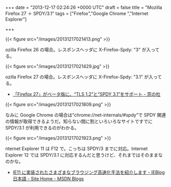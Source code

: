 
+++
date = "2013-12-17 02:24:26 +0000 UTC"
draft = false
title = "Mozilla Firefox 27 ＋ SPDY/3.1"
tags = ["Firefox","Google Chrome ","Internet Explorer"]

+++


{{< figure src="/images/20131217021413.png"  >}}

ozilla Firefox 26 の場合。レスポンスヘッダに X-Firefox-Spdy: "3" が入ってる。

{{< figure src="/images/20131217021429.jpg"  >}}

ozilla Firefox 27 の場合。レスポンスヘッダに X-Firefox-Spdy: "3.1" が入ってる。

<ul>
<li><a href="http://www.forest.impress.co.jp/docs/news/20131216_627875.html">「Firefox 27」がベータ版に、“TLS 1.2”と“SPDY 3.1”をサポート - 窓の杜</a></li>
</ul>

{{< figure src="/images/20131217021809.png"  >}}

なみに Google Chrome の場合は“chrome://net-internals/#spdy”で SPDY 関連の情報が取得できるようだ。知らない間に割といろいろなサイトですでに SPDY/3.1 が利用できるのがわかる。

{{< figure src="/images/20131217021923.png"  >}}

nternet Explorer 11 は F12 で。こっちは SPDY/3 までに対応。Internet Explorer 12 では SPDY/3.1 に対応するんだと思うけど、それまではそのままなのかな。

<ul>
<li><a href="http://blogs.msdn.com/b/ie_ja/archive/2013/12/09/getting-to-the-content-you-want-faster-in-ie11.aspx">IE11 に実装されたさまざまなブラウジング高速化手法を紹介します - IEBlog 日本語 - Site Home - MSDN Blogs</a></li>
</ul>

